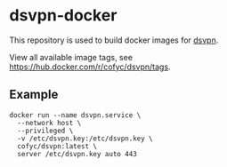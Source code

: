 
# dsvpn-docker

This repository is used to build docker images for [dsvpn](https://github.com/jedisct1/dsvpn).

View all available image tags, see https://hub.docker.com/r/cofyc/dsvpn/tags.

## Example

```
docker run --name dsvpn.service \
  --network host \
  --privileged \
  -v /etc/dsvpn.key:/etc/dsvpn.key \
  cofyc/dsvpn:latest \
  server /etc/dsvpn.key auto 443